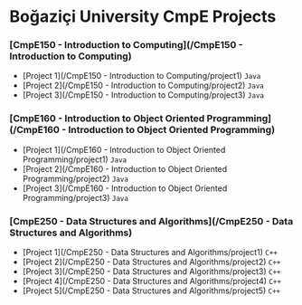 # Boğaziçi University CmpE Projects

### [CmpE150 - Introduction to Computing](/CmpE150 - Introduction to Computing)
- [Project 1](/CmpE150 - Introduction to Computing/project1) `Java`
- [Project 2](/CmpE150 - Introduction to Computing/project2) `Java`
- [Project 3](/CmpE150 - Introduction to Computing/project3) `Java`

### [CmpE160 - Introduction to Object Oriented Programming](/CmpE160 - Introduction to Object Oriented Programming)
- [Project 1](/CmpE160 - Introduction to Object Oriented Programming/project1) `Java`
- [Project 2](/CmpE160 - Introduction to Object Oriented Programming/project2) `Java`
- [Project 3](/CmpE160 - Introduction to Object Oriented Programming/project3) `Java`


### [CmpE250 - Data Structures and Algorithms](/CmpE250 - Data Structures and Algorithms)
- [Project 1](/CmpE250 - Data Structures and Algorithms/project1) `C++`
- [Project 2](/CmpE250 - Data Structures and Algorithms/project2) `C++`
- [Project 3](/CmpE250 - Data Structures and Algorithms/project3) `C++`
- [Project 4](/CmpE250 - Data Structures and Algorithms/project4) `C++`
- [Project 5](/CmpE250 - Data Structures and Algorithms/project5) `C++`


